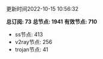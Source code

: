 更新时间2022-10-15 10:56:32

**总订阅: 73**
**总节点: 1941**
**有效节点: 710**
- ss节点: 413
- v2ray节点: 256
- trojan节点: 41
